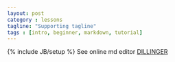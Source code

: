 ```yaml
---
layout: post
category : lessons
tagline: "Supporting tagline"
tags : [intro, beginner, markdown, tutorial]
---
```

{% include JB/setup %}
See online md editor [DILLINGER](http://dillinger.io/)